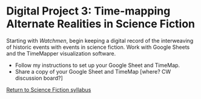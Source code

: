 # Digital Project 3: Time-mapping Alternate Realities in Science Fiction

Starting with *Watchmen*, begin keeping a digital record of the interweaving of historic events with events in science fiction. Work with Google Sheets and the TimeMapper visualization software. 

* Follow my instructions to set up your Google Sheet and TimeMap.
* Share a copy of your Google Sheet and TimeMap [where? CW discussion board?]











[Return to Science Fiction syllabus](https://ebeshero.github.io/scienceFiction/)







